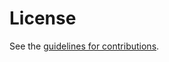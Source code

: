 # License

See the
[guidelines for contributions](https://github.com/BasilGuo/savax/blob/main/CONTRIBUTING.md).
